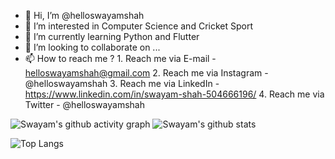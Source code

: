 - 👋 Hi, I’m @helloswayamshah
- 👀 I’m interested in Computer Science and Cricket Sport
- 🌱 I’m currently learning Python and Flutter
- 💞️ I’m looking to collaborate on ...
- 📫 How to reach me ?
                     1. Reach me via E-mail - helloswayamshah@gmail.com
                     2. Reach me via Instagram - @helloswayamshah
                     3. Reach me via LinkedIn - https://www.linkedin.com/in/swayam-shah-504666196/
                     4. Reach me via Twitter - @helloswayamshah

![Swayam's github activity graph](https://github-readme-activity-graph.vercel.app/graph?username=helloswayamshah&custom_title=Swayam's%20github%20activity%20graph)
![Swayam's github stats](https://github-readme-stats.vercel.app/api?username=helloswayamshah&show_icons=true&theme=cobalt)

![Top Langs](https://github-readme-stats.vercel.app/api/top-langs/?username=helloswayamshah&layout=donut-vertical&show_icons=true&theme=cobalt)

<!---
swayam-shah/swayam-shah is a ✨ special ✨ repository because its `README.md` (this file) appears on your GitHub profile.
You can click the Preview link to take a look at your changes.
--->
